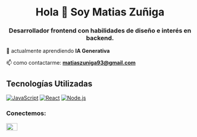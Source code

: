 <h1 align="center">Hola 👋 Soy Matias Zuñiga</h1>
<h3 align="center">Desarrollador frontend con habilidades de diseño e interés en backend.</h3>

🌱 actualmente aprendiendo **IA Generativa**
<!--👨‍💻 Mi portfolio web es-->
📫 como contactarme: **matiaszuniga93@gmail.com**
## Tecnologías Utilizadas
  [![JavaScript](https://img.shields.io/badge/JavaScript-ES6-yellow)](https://developer.mozilla.org/en-US/docs/Web/JavaScript)
  [![React](https://img.shields.io/badge/React-16.0%2B-blue)](https://reactjs.org/)
  [![Node.js](https://img.shields.io/badge/Node.js-14.0%2B-green)](https://nodejs.org/)
<h3 align="left">Conectemos:</h3>
<p align="left">
<a href="https://linkedin.com/in/matiasfzuniga" target="blank"><img align="center" src="https://raw.githubusercontent.com/rahuldkjain/github-profile-readme-generator/master/src/images/icons/Social/linked-in-alt.svg" alt="Matias Zuñiga" height="20" width="30" /></a>
 
<!--
**matiasfzuniga/matiasfzuniga** is a ✨ _special_ ✨ repository because its `README.md` (this file) appears on your GitHub profile.

Here are some ideas to get you started:

- 🔭 I’m currently working on ...
- 🌱 I’m currently learning ...
- 👯 I’m looking to collaborate on ...
- 🤔 I’m looking for help with ...
- 💬 Ask me about ...
- 📫 How to reach me: ...
- 😄 Pronouns: ...
- ⚡ Fun fact: ...
-->
